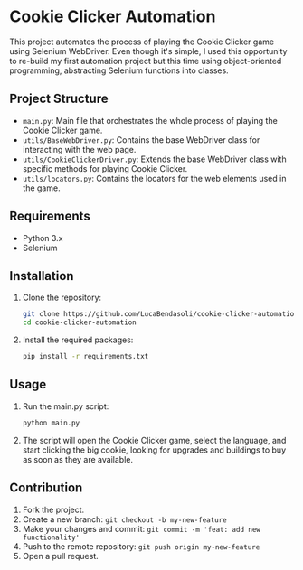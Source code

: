 # Cookie Clicker Automation

This project automates the process of playing the Cookie Clicker game using Selenium WebDriver.
Even though it's simple, I used this opportunity to re-build my first automation project but this time using object-oriented programming, abstracting Selenium functions into classes.

## Project Structure

- `main.py`: Main file that orchestrates the whole process of playing the Cookie Clicker game.
- `utils/BaseWebDriver.py`: Contains the base WebDriver class for interacting with the web page.
- `utils/CookieClickerDriver.py`: Extends the base WebDriver class with specific methods for playing Cookie Clicker.
- `utils/locators.py`: Contains the locators for the web elements used in the game.

## Requirements

- Python 3.x
- Selenium

## Installation

1. Clone the repository:
    ```sh
    git clone https://github.com/LucaBendasoli/cookie-clicker-automation.git
    cd cookie-clicker-automation
    ```

2. Install the required packages:
    ```sh
    pip install -r requirements.txt
    ```

## Usage

1. Run the main.py script:
    ```sh
    python main.py
    ```

2. The script will open the Cookie Clicker game, select the language, and start clicking the big cookie, looking for upgrades and buildings to buy as soon as they are available.

## Contribution

1. Fork the project.
2. Create a new branch: `git checkout -b my-new-feature`
3. Make your changes and commit: `git commit -m 'feat: add new functionality'`
4. Push to the remote repository: `git push origin my-new-feature`
5. Open a pull request.
